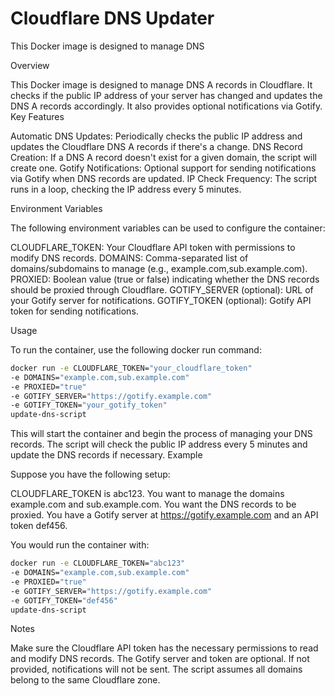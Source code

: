 # Cloudflare DNS Updater



This Docker image is designed to manage DNS


Overview

This Docker image is designed to manage DNS A records in Cloudflare. It checks if the public IP address of your server has changed and updates the DNS A records accordingly. It also provides optional notifications via Gotify. Key Features

Automatic DNS Updates: Periodically checks the public IP address and updates the Cloudflare DNS A records if there's a change.
DNS Record Creation: If a DNS A record doesn't exist for a given domain, the script will create one.
Gotify Notifications: Optional support for sending notifications via Gotify when DNS records are updated.
IP Check Frequency: The script runs in a loop, checking the IP address every 5 minutes.

Environment Variables

The following environment variables can be used to configure the container:

CLOUDFLARE_TOKEN: Your Cloudflare API token with permissions to modify DNS records.
DOMAINS: Comma-separated list of domains/subdomains to manage (e.g., example.com,sub.example.com).
PROXIED: Boolean value (true or false) indicating whether the DNS records should be proxied through Cloudflare.
GOTIFY_SERVER (optional): URL of your Gotify server for notifications.
GOTIFY_TOKEN (optional): Gotify API token for sending notifications.

Usage

To run the container, use the following docker run command:
```bash
docker run -e CLOUDFLARE_TOKEN="your_cloudflare_token"
-e DOMAINS="example.com,sub.example.com"
-e PROXIED="true"
-e GOTIFY_SERVER="https://gotify.example.com⁠"
-e GOTIFY_TOKEN="your_gotify_token"
update-dns-script
```

This will start the container and begin the process of managing your DNS records. The script will check the public IP address every 5 minutes and update the DNS records if necessary. Example

Suppose you have the following setup:

CLOUDFLARE_TOKEN is abc123.
You want to manage the domains example.com and sub.example.com.
You want the DNS records to be proxied.
You have a Gotify server at https://gotify.example.com and an API token def456.

You would run the container with:
```bash
docker run -e CLOUDFLARE_TOKEN="abc123"
-e DOMAINS="example.com,sub.example.com"
-e PROXIED="true"
-e GOTIFY_SERVER="https://gotify.example.com⁠"
-e GOTIFY_TOKEN="def456"
update-dns-script
```

Notes

Make sure the Cloudflare API token has the necessary permissions to read and modify DNS records.
The Gotify server and token are optional. If not provided, notifications will not be sent.
The script assumes all domains belong to the same Cloudflare zone.
